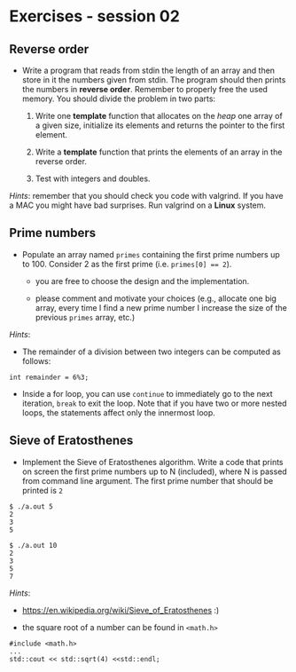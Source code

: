 # Exercises - session 02

## Reverse order

- Write a program that reads from stdin the length of an array and
  then store in it the numbers given from stdin. The program should
  then prints the numbers in **reverse order**. Remember to properly
  free the used memory. You should divide the problem in two parts:

  1. Write one **template** function that allocates on the *heap* one
  array of a given size, initialize its elements and returns the
  pointer to the first element.

  2. Write a **template** function that prints the elements of an
  array in the reverse order.

  3. Test with integers and doubles.
  
*Hints*: remember that you should check you code with valgrind. If you
 have a MAC you might have bad surprises. Run valgrind on a **Linux**
 system.

## Prime numbers

- Populate an array named `primes` containing the first prime numbers
  up to 100. Consider 2 as the first prime (i.e. `primes[0] == 2`).
  
  - you are free to choose the design and the implementation.

  - please comment and motivate your choices (e.g., allocate one big
    array, every time I find a new prime number I increase the size of
    the previous `primes` array, etc.)

*Hints*:
- The remainder of a division between two integers can be computed as follows:
```
int remainder = 6%3;
```
- Inside a for loop, you can use `continue` to immediately go to the next iteration, `break` to exit the loop. Note that if you have two or more nested loops, the statements affect only the innermost loop.


## Sieve of Eratosthenes

- Implement the Sieve of Eratosthenes algorithm. Write a code that
  prints on screen the first prime numbers up to N (included), where N
  is passed from command line argument. The first prime number that
  should be printed is `2`

```
$ ./a.out 5
2
3
5

$ ./a.out 10
2
3
5
7
```

*Hints*:
- https://en.wikipedia.org/wiki/Sieve_of_Eratosthenes :)

- the square root of a number can be found in `<math.h>`
```
#include <math.h>
...
std::cout << std::sqrt(4) <<std::endl;
```